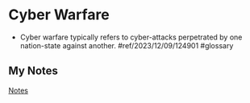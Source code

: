 # Cyber Warfare
- Cyber warfare typically refers to cyber-attacks perpetrated by one nation-state against another. #ref/2023/12/09/124901 #glossary 
## My Notes
[Notes](mynotes/cyber-warfare-notes.md)
